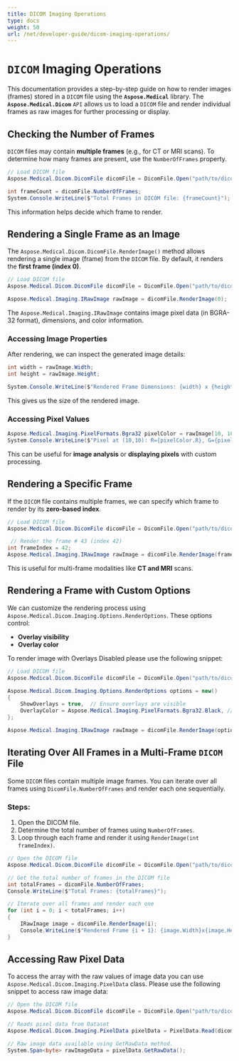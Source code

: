 ```yaml
---
title: DICOM Imaging Operations
type: docs
weight: 50
url: /net/developer-guide/dicom-imaging-operations/
---
```


# `DICOM` Imaging Operations

This documentation provides a step-by-step guide on how to render images (frames) stored in a `DICOM` file using the **`Aspose.Medical`** library. The **`Aspose.Medical.Dicom`** `API` allows us to load a `DICOM` file and render individual frames as raw images for further processing or display.

## Checking the Number of Frames

`DICOM` files may contain **multiple frames** (e.g., for CT or MRI scans). To determine how many frames are present, use the `NumberOfFrames` property.

```csharp
// Load DICOM file
Aspose.Medical.Dicom.DicomFile dicomFile = DicomFile.Open("path/to/dicom-file.dcm");

int frameCount = dicomFile.NumberOfFrames;
System.Console.WriteLine($"Total Frames in DICOM file: {frameCount}");
```

This information helps decide which frame to render.

## Rendering a Single Frame as an Image

The `Aspose.Medical.Dicom.DicomFile.RenderImage()` method allows rendering a single image (frame) from the `DICOM` file. By default, it renders the **first frame (index 0)**.

```csharp
// Load DICOM file
Aspose.Medical.Dicom.DicomFile dicomFile = DicomFile.Open("path/to/dicom-file.dcm");

Aspose.Medical.Imaging.IRawImage rawImage = dicomFile.RenderImage(0);
```
The `Aspose.Medical.Imaging.IRawImage` contains image pixel data (in BGRA-32 format), dimensions, and color information.

### Accessing Image Properties

After rendering, we can inspect the generated image details:

```csharp
int width = rawImage.Width;
int height = rawImage.Height;

System.Console.WriteLine($"Rendered Frame Dimensions: {width} x {height}");
```
This gives us the size of the rendered image.

### Accessing Pixel Values

```csharp
Aspose.Medical.Imaging.PixelFormats.Bgra32 pixelColor = rawImage[10, 10]; // Get pixel at (10,10)
System.Console.WriteLine($"Pixel at (10,10): R={pixelColor.R}, G={pixelColor.G}, B={pixelColor.B}");
```

This can be useful for **image analysis** or **displaying pixels** with custom processing.

## Rendering a Specific Frame

If the `DICOM` file contains multiple frames, we can specify which frame to render by its **zero-based index**.

```csharp
// Load DICOM file
Aspose.Medical.Dicom.DicomFile dicomFile = DicomFile.Open("path/to/dicom-file.dcm");

 // Render the frame # 43 (index 42)
int frameIndex = 42;
Aspose.Medical.Imaging.IRawImage rawImage = dicomFile.RenderImage(frameIndex);
```
This is useful for multi-frame modalities like **CT and MRI** scans.

## Rendering a Frame with Custom Options

We can customize the rendering process using `Aspose.Medical.Dicom.Imaging.Options.RenderOptions`. These options control:

- **Overlay visibility**
- **Overlay color**

To render image with Overlays Disabled please use the following snippet:

```csharp
// Load DICOM file
Aspose.Medical.Dicom.DicomFile dicomFile = DicomFile.Open("path/to/dicom-file.dcm");

Aspose.Medical.Dicom.Imaging.Options.RenderOptions options = new()
{
    ShowOverlays = true,  // Ensure overlays are visible
    OverlayColor = Aspose.Medical.Imaging.PixelFormats.Bgra32.Black, // Set overlay color to black
};

Aspose.Medical.Imaging.IRawImage rawImage = dicomFile.RenderImage(options, 0);
```

## Iterating Over All Frames in a Multi-Frame `DICOM` File

Some `DICOM` files contain multiple image frames. You can iterate over all frames using `DicomFile.NumberOfFrames` and render each one sequentially.

### Steps:

1. Open the DICOM file.
2. Determine the total number of frames using `NumberOfFrames`.
3. Loop through each frame and render it using `RenderImage(int frameIndex)`.

```csharp
// Open the DICOM file
Aspose.Medical.Dicom.DicomFile dicomFile = DicomFile.Open("path/to/dicom-file.dcm");

// Get the total number of frames in the DICOM file
int totalFrames = dicomFile.NumberOfFrames;
Console.WriteLine($"Total Frames: {totalFrames}");

// Iterate over all frames and render each one
for (int i = 0; i < totalFrames; i++)
{
    IRawImage image = dicomFile.RenderImage(i);
    Console.WriteLine($"Rendered Frame {i + 1}: {image.Width}x{image.Height}");
}
```

## Accessing Raw Pixel Data

To access the array with the raw values of image data you can use `Aspose.Medical.Dicom.Imaging.PixelData` class. Please use the following snippet to access raw image data:

```csharp
// Open the DICOM file
Aspose.Medical.Dicom.DicomFile dicomFile = DicomFile.Open("path/to/dicom-file.dcm");

// Reads pixel data from Dataset
Aspose.Medical.Dicom.Imaging.PixelData pixelData = PixelData.Read(dicomFile.Dataset);

// Raw image data available using GetRawData method.
System.Span<byte> rawImageData = pixelData.GetRawData();
```
